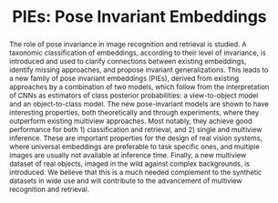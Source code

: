 ---
id:             2019-pies
title:          "PIEs: Pose Invariant Embeddings"
authors:        
    - John 
    - Me
    - Amir
    - Nuno
venue:          IEEE/CVF Conf. on Computer Vision and Pattern Recognition (CVPR), Long Beach, CA, 2019.
year:           "2019-06"
thumbnail:      assets/publications/2019-pies/thumbnail.jpg
links:
   pdf:        assets/publications/2019-pies/paper.pdf
   paper:      https://openaccess.thecvf.com/content_CVPR_2019/papers/Ho_PIEs_Pose_Invariant_Embeddings_CVPR_2019_paper.pdf
   suppl:      http://www.svcl.ucsd.edu/projects/OOWL/CVPR2019_PIE/supp.pdf
   code:       https://github.com/chihhuiho/PIE_pose_invariant_embedding
   data:       https://drive.google.com/file/d/1AAO-Wn6mfIAUN8AcfVoT731XObisVqNV/view?usp=sharing
   website:    http://www.svcl.ucsd.edu/projects/OOWL/CVPR2019_PIE.html
   bibtex:     assets/publications/2019-pies/ref.txt
layout: project
short_title: PIEs
abstract: "The role of pose invariance in image recognition and retrieval is studied. A taxonomic classification of embeddings, according to their level of invariance, is introduced and used to clarify connections between existing embeddings, identify missing approaches, and propose invariant generalizations. This leads to a new family of pose invariant embeddings (PIEs), derived from existing approaches by a combination of two models, which follow from the interpretation of CNNs as estimators of class posterior probabilities: a view-to-object model and an object-to-class model. The new pose-invariant models are shown to have interesting properties, both theoretically and through experiments, where they outperform existing multiview approaches. Most notably, they achieve good performance for both 1) classification and retrieval, and 2) single and multiview inference. These are important properties for the design of real vision systems, where universal embeddings are preferable to task specific ones, and multiple images are usually not available at inference time. Finally, a new multiview dataset of real objects, imaged in the wild against complex backgrounds, is introduced. We believe that this is a much needed complement to the synthetic datasets in wide use and will contribute to the advancement of multiview recognition and retrieval."
---